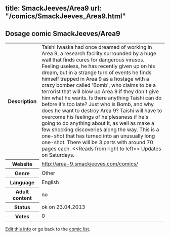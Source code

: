 title: SmackJeeves/Area9
url: "/comics/SmackJeeves_Area9.html"
---
Dosage comic SmackJeeves/Area9
-----------------------------------------

<p id="msg"></p>
<script type="text/javascript">
if (window.location.search === '?edit_info_mail=sent_ok') {
  var elem = document.getElementById("msg");
  elem.innerHTML = 'Edited information sucessfully sent.';
  elem.className = 'ok';
}
</script>
<table class="comicinfo">
<tr>
<th>Description</th><td>Taishi Iwaska had once dreamed of working in Area 9, a research facility surrounded by a huge wall that finds cures for dangerous viruses. Feeling useless, he has recently given up on his dream, but in a strange turn of events he finds himself trapped in Area 9 as a hostage with a crazy bomber called 'Bomb', who claims to be a terrorist that will blow up Area 9 if they don't give him what he wants. Is there anything Taishi can do before it's too late? Just who is Bomb, and why does he want to destroy Area 9? Taishi will have to overcome his feelings of helplessness if he's going to do anything about it, as well as make a few shocking discoveries along the way. This is a one-shot that has turned into an unusually long one-shot. There will be 3 parts with around 70 pages each. &lt;&lt;Reads from right to left&lt;&lt; Updates on Saturdays.</td>
</tr>
<tr>
<th>Website</th><td><a href="http://area-9.smackjeeves.com/comics/">http://area-9.smackjeeves.com/comics/</a></td>
</tr>
<tr>
<th>Genre</th><td>Other</td>
</tr>
<tr>
<th>Language</th><td>English</td>
</tr>
<tr>
<th>Adult content</th><td>no</td>
</tr>
<tr>
<th>Status</th><td>ok on 23.04.2013</td>
</tr>
<tr>
<th>Votes</th><td>0</td>
</tr>
</table>

[Edit this info](SmackJeeves_Area9_edit.html) or go back to the [comic list](../comic-index.html).
